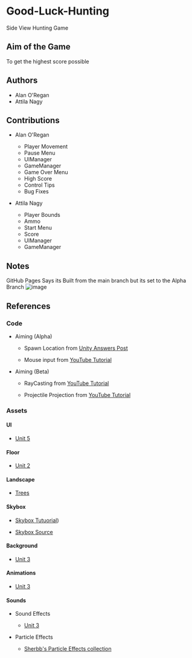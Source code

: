 # Good-Luck-Hunting
 Side View Hunting Game

## Aim of the Game
To get the highest score possible

## Authors
- Alan O'Regan
- Attila Nagy

## Contributions
- Alan O'Regan
  - Player Movement
  - Pause Menu
  - UIManager
  - GameManager
  - Game Over Menu
  - High Score
  - Control Tips
  - Bug Fixes

- Attila Nagy
  - Player Bounds
  - Ammo
  - Start Menu
  - Score
  - UIManager
  - GameManager

## Notes

GitHub Pages Says its Built from the main branch but its set to the Alpha Branch
![image](https://user-images.githubusercontent.com/72257010/143913105-431ad590-e19e-49d3-8271-28a588a5a07b.png)


## References

### Code

- Aiming (Alpha)

  - Spawn Location from [Unity Answers Post](https://answers.unity.com/questions/329155/how-to-calculate-position-of-cannons-end.html)

  - Mouse input from [YouTube Tutorial](https://www.youtube.com/watch?v=_QajrabyTJc)

- Aiming (Beta)

  - RayCasting from [YouTube Tutorial](https://www.youtube.com/watch?v=THnivyG0Mvo)

  - Projectile Projection from [YouTube Tutorial](https://www.youtube.com/watch?v=RnEO3MRPr5Y)

### Assets

#### UI

- [Unit 5](https://learn.unity.com/project/unit-5-user-interface?courseId=5cf96c41edbc2a2ca6e8810f)

#### Floor

- [Unit 2](https://learn.unity.com/project/unit-2-basic-gameplay?courseId=5cf96c41edbc2a2ca6e8810f)

#### Landscape

- [Trees](https://assetstore.unity.com/packages/3d/vegetation/trees/low-poly-tree-pack-57866)


#### Skybox

- [Skybox Tutuorial](https://youtu.be/anYBZzxy1FA))

- [Skybox Source](https://assetstore.unity.com/packages/2d/textures-materials/sky/fantasy-skybox-free-18353)

#### Background

- [Unit 3](https://learn.unity.com/project/unit-3-sound-and-effects?courseId=5cf96c41edbc2a2ca6e8810f)

#### Animations

- [Unit 3](https://learn.unity.com/project/unit-3-sound-and-effects?courseId=5cf96c41edbc2a2ca6e8810f)

#### Sounds

- Sound Effects

  - [Unit 3](https://learn.unity.com/project/unit-3-sound-and-effects?courseId=5cf96c41edbc2a2ca6e8810f)

- Particle Effects

  - [Sherbb's Particle Effects collection](https://assetstore.unity.com/packages/vfx/particles/sherbb-s-particle-collection-170798)
